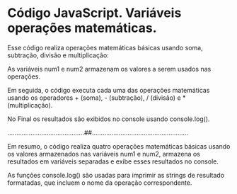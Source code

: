 # Código JavaScript. Variáveis operações matemáticas.

Esse código realiza operações matemáticas básicas usando soma, subtração, divisão e multiplicação:

As variáveis num1 e num2 armazenam os valores a serem usados nas operações. 

Em seguida, o código executa cada uma das operações matemáticas usando os operadores + (soma), - (subtração), / (divisão) e * (multiplicação). 

No Final os resultados são exibidos no console usando console.log().

...........................................##......................................................

Em resumo, o código realiza quatro operações matemáticas básicas usando os valores armazenados nas variáveis num1 e num2, 
armazena os resultados em variáveis separadas e exibe esses resultados no console. 

As funções console.log() são usadas para imprimir as strings de resultado formatadas, que incluem o nome da operação correspondente.
